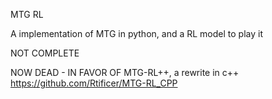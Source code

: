 ﻿MTG RL
 
A implementation of MTG in python, and a RL model to play it

NOT COMPLETE

NOW DEAD - IN FAVOR OF MTG-RL++, a rewrite in c++
https://github.com/Rtificer/MTG-RL_CPP

